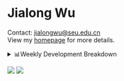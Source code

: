 #  Jialong Wu

Contact: jialongwu@seu.edu.cn<br>
View my [homepage](https://callanwu.github.io/) for more details.

<details><summary>📊Weekly Development Breakdown</summary>

<!--START_SECTION:waka-->

```txt
From: 03 December 2024 - To: 10 December 2024

Total Time: 17 hrs 58 mins

Python     13 hrs 29 mins  ██████████████████▓░░░░░░   75.11 %
Other      2 hrs 52 mins   ████░░░░░░░░░░░░░░░░░░░░░   15.99 %
Bash       1 hr 9 mins     █▓░░░░░░░░░░░░░░░░░░░░░░░   06.40 %
Text       13 mins         ▒░░░░░░░░░░░░░░░░░░░░░░░░   01.22 %
INI        6 mins          ░░░░░░░░░░░░░░░░░░░░░░░░░   00.64 %
```

<!--END_SECTION:waka-->

[![wakatime](https://wakatime.com/badge/user/c6720b29-9431-4a60-bc9d-e1fb2b6bd65f.svg)](https://wakatime.com/@c6720b29-9431-4a60-bc9d-e1fb2b6bd65f)
</details>

[![](https://img.shields.io/badge/Google%20Scholar-4385FE.svg?&color=d6d6d6&style=flat-square&logo=google-scholar)](https://scholar.google.com/citations?user=6eg2m4YAAAAJ)
![](https://komarev.com/ghpvc/?username=callanwu)
